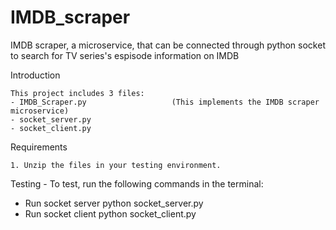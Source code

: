 # IMDB_scraper
IMDB scraper, a microservice, that can be connected through python socket to search for TV series's espisode information on IMDB

Introduction

    This project includes 3 files:
    - IMDB_Scraper.py         			(This implements the IMDB scraper microservice)
    - socket_server.py
    - socket_client.py
	
Requirements

    1. Unzip the files in your testing environment.

Testing
	- To test, run the following commands in the terminal:
  - Run socket server
		python socket_server.py
  - Run socket client
    python socket_client.py
